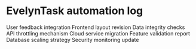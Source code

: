 # EvelynTask automation log
User feedback integration
Frontend layout revision
Data integrity checks
API throttling mechanism
Cloud service migration
Feature validation report
Database scaling strategy
Security monitoring update
